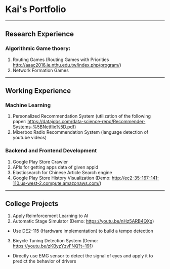 
# Kai's Portfolio
---
## Research Experience
### Algorithmic Game thoery:
1. Routing Games (Routing Games with Priorities http://aaac2016.ie.nthu.edu.tw/index.php/program/)
2. Network Formation Games
---
## Working Experience
### Machine Learning
1. Personalized Recommendation System (utilization of the following paper: https://datajobs.com/data-science-repo/Recommender-Systems-%5BNetflix%5D.pdf)
2. Mixerbox Radio Recommendation System (language detection of youtube videos)

### Backend and Frontend Development
1. Google Play Store Crawler
2. APIs for getting apps data of given appid
3. Elasticsearch for Chinese Article Search engine
4. Google Play Store History Visualization (Demo: http://ec2-35-167-141-110.us-west-2.compute.amazonaws.com/)

---
## College Projects
1. Apply Reimforcement Learning to AI
2. Automatic Stage Simulator (Demo: https://youtu.be/nHz5ARB4QXg)
  * Use DE2-115 (Hardware implementation) to build a tempo detection
3. Bicycle Tuning Detection System (Demo: https://youtu.be/zKByzYzvFNQ?t=191)
  * Directly use EMG sensor to detect the signal of eyes and apply it to predict the behavior of drivers
